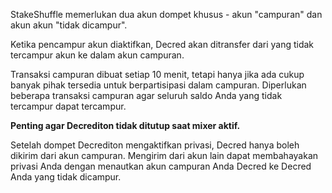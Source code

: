 StakeShuffle memerlukan dua akun dompet khusus - akun "campuran" dan akun
akun "tidak dicampur".

Ketika pencampur akun diaktifkan, Decred akan ditransfer dari yang tidak tercampur
akun ke dalam akun campuran.

Transaksi campuran dibuat setiap 10 menit, tetapi hanya jika ada cukup banyak pihak
tersedia untuk berpartisipasi dalam campuran.
Diperlukan beberapa transaksi campuran agar seluruh saldo Anda yang tidak tercampur dapat tercampur.

**Penting agar Decrediton tidak ditutup saat mixer aktif.**

Setelah dompet Decrediton mengaktifkan privasi, Decred hanya boleh dikirim dari
akun campuran.
Mengirim dari akun lain dapat membahayakan privasi Anda dengan menautkan akun campuran Anda
Decred ke Decred Anda yang tidak dicampur.